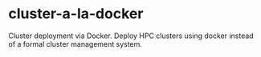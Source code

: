 # cluster-a-la-docker
Cluster deployment via Docker. Deploy HPC clusters using docker instead of a formal cluster management system.
